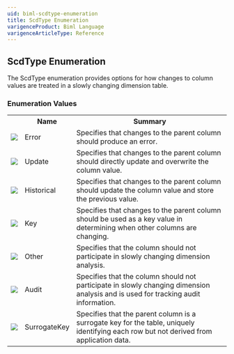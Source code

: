 ```yaml
---
uid: biml-scdtype-enumeration
title: ScdType Enumeration
varigenceProduct: Biml Language
varigenceArticleType: Reference
---
```


## ScdType Enumeration<div class="LanguageSummary"><div class ="SummaryItem">The ScdType enumeration provides options for how changes to column values are treated in a slowly changing dimension table.</div></div><div class="EnumValueGroup">### Enumeration Values<table id="EnumValue" class="MemberList"><tbody><tr><th class="MemberTypeIconColumnHeader">&nbsp;</th><th class="MemberNameColumnHeader">Name</th><th class="MemberSummaryColumnHeader">Summary</th></tr><tr class="cd0"><td align="center" class="MemberTypeIcon"><img src="enumValue.png"></img></td><td class="MemberName">Error</td><td class="MemberSummary"><div class ="SummaryItem">Specifies that changes to the parent column should produce an error.</div></td></tr><tr class="cd1"><td align="center" class="MemberTypeIcon"><img src="enumValue.png"></img></td><td class="MemberName">Update</td><td class="MemberSummary"><div class ="SummaryItem">Specifies that changes to the parent column should directly update and overwrite the column value.</div></td></tr><tr class="cd0"><td align="center" class="MemberTypeIcon"><img src="enumValue.png"></img></td><td class="MemberName">Historical</td><td class="MemberSummary"><div class ="SummaryItem">Specifies that changes to the parent column should update the column value and store the previous value.</div></td></tr><tr class="cd1"><td align="center" class="MemberTypeIcon"><img src="enumValue.png"></img></td><td class="MemberName">Key</td><td class="MemberSummary"><div class ="SummaryItem">Specifies that changes to the parent column should be used as a key value in determining when other columns are changing.</div></td></tr><tr class="cd0"><td align="center" class="MemberTypeIcon"><img src="enumValue.png"></img></td><td class="MemberName">Other</td><td class="MemberSummary"><div class ="SummaryItem">Specifies that the column should not participate in slowly changing dimension analysis.</div></td></tr><tr class="cd1"><td align="center" class="MemberTypeIcon"><img src="enumValue.png"></img></td><td class="MemberName">Audit</td><td class="MemberSummary"><div class ="SummaryItem">Specifies that the column should not participate in slowly changing dimension analysis and is used for tracking audit information.</div></td></tr><tr class="cd0"><td align="center" class="MemberTypeIcon"><img src="enumValue.png"></img></td><td class="MemberName">SurrogateKey</td><td class="MemberSummary"><div class ="SummaryItem">Specifies that the parent column is a surrogate key for the table, uniquely identifying each row but not derived from application data.</div></td></tr></tbody></table></div>